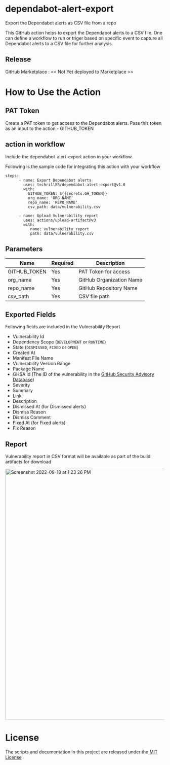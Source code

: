 # dependabot-alert-export
Export the Dependabot alerts as CSV file from a repo

This GitHub action helps to export the Dependabot alerts to a CSV file. One can define a workflow to run or triger based on specific event to capture all Dependabot alerts to a CSV file for further analysis. 


## Release
GitHub Marketplace : << Not Yet deployed to Marketplace >>

# How to Use the Action

## PAT Token
Create a PAT token to get access to the Dependabot alerts. Pass this token as an input to the action - GITHUB_TOKEN


## action in workflow

Include the dependabot-alert-export action in your workflow. 

Following is the sample code for integrating this action with your workflow

```
steps:               
      - name: Export Dependabot alerts
        uses: techrill88/dependabot-alert-export@v1.0
        with:        
          GITHUB_TOKEN: ${{secrets.GH_TOKEN}}
          org_name: 'ORG_NAME'
          repo_name: 'REPO_NAME'
          csv_path: data/vulnerability.csv
          
      - name: Upload Vulnerability report
        uses: actions/upload-artifact@v3
        with:
           name: vulnerability_report
           path: data/vulnerability.csv          
```

## Parameters

| Name                           | Required  | Description                                                                      |
|--------------------------------|------------|----------------------------------------------------------------------|
| GITHUB_TOKEN                 | Yes | PAT Token for access    |
| org_name                       | Yes | GitHub Organization Name                                      |
| repo_name                   | Yes | GitHub Repository Name     |
| csv_path                       | Yes | CSV file path                                   |

## Exported Fields
Following fields are included in the Vulnerability Report
- Vulnerability Id
- Dependency Scope (`DEVELOPMENT` or `RUNTIME`)
- State (`DISMISSED`, `FIXED` or `OPEN`)
- Created At
- Manifest File Name
- Vulnerability Version Range
- Package Name
- GHSA Id (The ID of the vulnerability in the [GitHub Security Advisory Database](https://github.com/advisories))
- Severity
- Summary
- Link
- Description
- Dismissed At (for Dismissed alerts)
- Dismiss Reason
- Dismiss Comment
- Fixed At (for Fixed alerts)
- Fix Reason

## Report
Vulnerability report in CSV format will be available as part of the build artifacts for download

<img width="792" alt="Screenshot 2022-09-18 at 1 23 26 PM" src="https://user-images.githubusercontent.com/10282550/190891852-13c25b39-3779-4754-a2e5-7f431b2807c4.png">

# License

The scripts and documentation in this project are released under the [MIT License](https://github.com/actions/download-artifact/blob/main/LICENSE)


